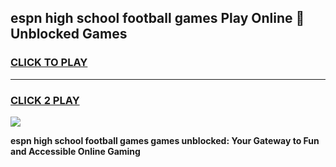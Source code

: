 
## espn high school football games Play Online 👋 Unblocked Games
<h3>
<a href="https://news.freeplayer.one?title=espn_high_school_football_games&ref=17GH">CLICK TO PLAY</a></h3>
<hr>

<h3>
<a href="https://news.freeplayer.one?title=espn_high_school_football_games&ref=17GH">CLICK 2 PLAY</a>
  
</h3>

<a href="https://news.freeplayer.one?title=espn_high_school_football_games&ref=17GH/"><img src="https://clearcache.store/games.png"></a>


**espn high school football games games unblocked: Your Gateway to Fun and Accessible Online Gaming**
